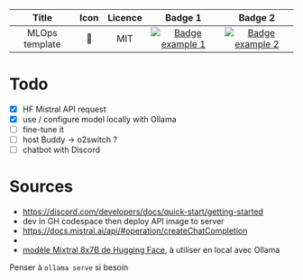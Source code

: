 Title | Icon | Licence | Badge 1 | Badge 2
:---:|:---:|:---:|:---:|:---:
MLOps template | 🦄 | MIT | [![Badge example 1](https://github.com/sycod/container_test/actions/workflows/main.yaml/badge.svg)](https://github.com/sycod/container_test/actions/workflows/main.yaml) | [![Badge example 2](https://github.com/sycod/container_test/actions/workflows/main.yaml/badge.svg)](https://github.com/sycod/container_test/actions/workflows/main.yaml)

# Todo

- [x] HF Mistral API request
- [x] use / configure model locally with Ollama
- [ ] fine-tune it
- [ ] host Buddy -> o2switch ?
- [ ] chatbot with Discord

# Sources

- https://discord.com/developers/docs/quick-start/getting-started
- dev in GH codespace then deploy API image to server
- https://docs.mistral.ai/api/#operation/createChatCompletion
- 
- [modèle Mixtral 8x7B de Hugging Face](https://huggingface.co/mistralai/Mixtral-8x7B-Instruct-v0.1), à utiliser en local avec Ollama

Penser à `ollama serve` si besoin
